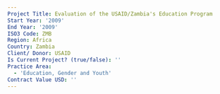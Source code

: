 ```yaml
---
Project Title: Evaluation of the USAID/Zambia's Education Program
Start Year: '2009'
End Year: '2009'
ISO3 Code: ZMB
Region: Africa
Country: Zambia
Client/ Donor: USAID
Is Current Project? (true/false): ''
Practice Area:
  - 'Education, Gender and Youth'
Contract Value USD: ''
---
```

